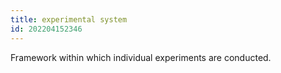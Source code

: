 ```yaml
---
title: experimental system
id: 202204152346
---
```


Framework within which individual experiments are conducted.
